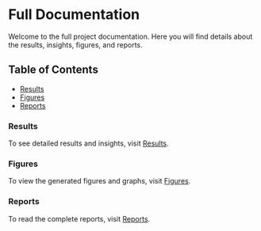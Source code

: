 
# Full Documentation

Welcome to the full project documentation. Here you will find details about the results, insights, figures, and reports.

## Table of Contents

- [Results](results.md)
- [Figures](figures.md)
- [Reports](reports.md)

### Results

To see detailed results and insights, visit [Results](results.md).

### Figures

To view the generated figures and graphs, visit [Figures](figures.md).

### Reports

To read the complete reports, visit [Reports](reports.md).

